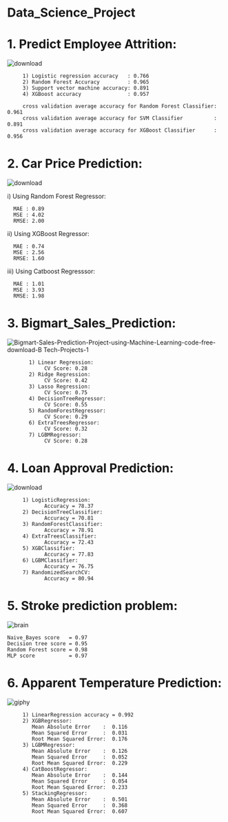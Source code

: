 # Data_Science_Project
# 1.  Predict Employee Attrition:

![download](https://user-images.githubusercontent.com/77626222/141610310-ff7898a5-2fbd-42f6-9e47-ee8d89d10c59.gif)

         1) Logistic regression accuracy   : 0.766
         2) Random Forest Accuracy         : 0.965
         3) Support vector machine accuracy: 0.891
         4) XGBoost accuracy               : 0.957
         
         cross validation average accuracy for Random Forest Classifier: 0.961
         cross validation average accuracy for SVM Classifier          : 0.891
         cross validation average accuracy for XGBoost Classifier      : 0.956
  
# 2. Car Price Prediction:

![download](https://user-images.githubusercontent.com/77626222/141260960-7f2708c9-7ac6-4223-bd9c-83661e6e92ab.png)

  i) Using Random Forest Regressor:
  
      MAE : 0.89
      MSE : 4.02
      RMSE: 2.00
      
  ii) Using XGBoost Regressor:
  
      MAE : 0.74
      MSE : 2.56
      RMSE: 1.60
      
  iii) Using Catboost Regresssor:
  
      MAE : 1.01
      MSE : 3.93
      RMSE: 1.98
      
# 3. Bigmart_Sales_Prediction:
![Bigmart-Sales-Prediction-Project-using-Machine-Learning-code-free-download-B Tech-Projects-1](https://user-images.githubusercontent.com/77626222/141477629-296f4e96-fdae-4fff-96dc-322b8ea948bb.png)

           1) Linear Regression:
                CV Score: 0.28
           2) Ridge Regression:
                CV Score: 0.42
           3) Lasso Regression:
                CV Score: 0.75
           4) DecisionTreeRegressor:
                CV Score: 0.55
           5) RandomForestRegressor:
                CV Score: 0.29
           6) ExtraTreesRegressor:
                CV Score: 0.32
           7) LGBMRegressor:
                CV Score: 0.28

# 4. Loan Approval Prediction:
![download](https://user-images.githubusercontent.com/77626222/141475982-ade3fbd3-9c3d-4cb5-bbbe-42ae58a3992e.jpg)

         1) LogisticRegression:
                Accuracy = 78.37
         2) DecisionTreeClassifier:
                Accuracy = 70.81
         3) RandomForestClassifier:
                Accuracy = 78.91
         4) ExtraTreesClassifier:
                Accuracy = 72.43
         5) XGBClassifier:
                Accuracy = 77.83
         6) LGBMClassifier:
                Accuracy = 76.75
         7) RandomizedSearchCV:
                Accuracy = 80.94
               
# 5. Stroke prediction problem:
![brain](https://user-images.githubusercontent.com/77626222/141477290-35bc4a9e-dc9f-43ba-99f4-ffce6895ad9c.png)

    Naive_Bayes score   = 0.97
    Decision tree score = 0.95
    Random Forest score = 0.98
    MLP score           = 0.97
         
# 6. Apparent Temperature Prediction:

![giphy](https://user-images.githubusercontent.com/77626222/141610494-df4de08b-fbe8-4530-a9ca-084cc356b9ad.gif)


         1) LinearRegression accuracy = 0.992
         2) XGBRegressor:
            Mean Absolute Error    :  0.116
            Mean Squared Error     :  0.031
            Root Mean Squared Error:  0.176
         3) LGBMRegressor:
            Mean Absolute Error    :  0.126
            Mean Squared Error     :  0.052
            Root Mean Squared Error:  0.229
         4) CatBoostRegressor:
            Mean Absolute Error    :  0.144
            Mean Squared Error     :  0.054
            Root Mean Squared Error:  0.233
         5) StackingRegressor:
            Mean Absolute Error    :  0.501
            Mean Squared Error     :  0.368
            Root Mean Squared Error:  0.607
            
